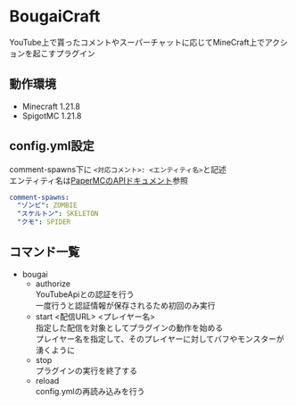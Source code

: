 # BougaiCraft
YouTube上で貰ったコメントやスーパーチャットに応じてMineCraft上でアクションを起こすプラグイン
## 動作環境
- Minecraft 1.21.8
- SpigotMC 1.21.8
## config.yml設定
comment-spawns下に `<対応コメント>: <エンティティ名>`と記述  
エンティティ名は[PaperMCのAPIドキュメント](https://jd.papermc.io/paper/1.21.8/org/bukkit/entity/EntityType.html)参照
```yaml
comment-spawns:
  "ゾンビ": ZOMBIE
  "スケルトン": SKELETON
  "クモ": SPIDER
```
## コマンド一覧
- bougai
    - authorize  
      YouTubeApiとの認証を行う  
      一度行うと認証情報が保存されるため初回のみ実行
    - start <配信URL> <プレイヤー名>  
      指定した配信を対象としてプラグインの動作を始める  
      プレイヤー名を指定して、そのプレイヤーに対してバフやモンスターが湧くように
    - stop  
      プラグインの実行を終了する
    - reload  
      config.ymlの再読み込みを行う